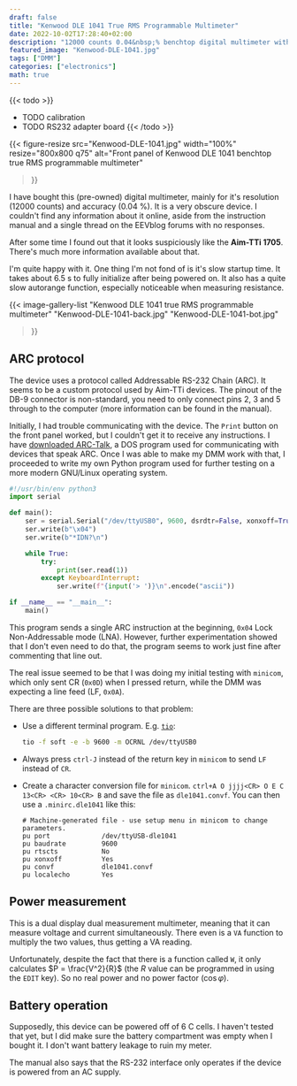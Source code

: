 ```yaml
---
draft: false
title: "Kenwood DLE 1041 True RMS Programmable Multimeter"
date: 2022-10-02T17:28:40+02:00
description: "12000 counts 0.04&nbsp;% benchtop digital multimeter with RS-232 interface"
featured_image: "Kenwood-DLE-1041.jpg"
tags: ["DMM"]
categories: ["electronics"]
math: true
---
```

{{< todo >}}
- TODO calibration
- TODO RS232 adapter board
{{< /todo >}}

{{< figure-resize src="Kenwood-DLE-1041.jpg" width="100%" resize="800x800 q75"
    alt="Front panel of Kenwood DLE 1041 benchtop true RMS programmable multimeter"
>}}

I have bought this (pre-owned) digital multimeter, mainly for it's resolution
(12000 counts) and accuracy (0.04&nbsp;%). It is a very obscure device.
I couldn't find any information about it online, aside from the instruction
manual and a single thread on the EEVblog forums with no responses.

After some time I found out that it looks suspiciously like the
**Aim-TTi 1705**. There's much more information available about that.

I'm quite happy with it. One thing I'm not fond of is it's slow startup
time. It takes about 6.5&nbsp;s to fully initialize after being powered on.
It also has a quite slow autorange function, especially noticeable when
measuring resistance.

{{< image-gallery-list "Kenwood DLE 1041 true RMS programmable multimeter"
    "Kenwood-DLE-1041-back.jpg" "Kenwood-DLE-1041-bot.jpg"
>}}

## ARC protocol
The device uses a protocol called Addressable RS-232 Chain (ARC). It seems to
be a custom protocol used by Aim-TTi devices. The pinout of the DB-9 connector
is non-standard, you need to only connect pins 2, 3 and 5 through to the
computer (more information can be found in the manual).

Initially, I had trouble communicating with the device. The `Print` button on
the front panel worked, but I couldn't get it to receive any instructions.
I have
[downloaded ARC-Talk](https://www.eevblog.com/forum/buysellwanted/(wanted)-tti-arc-windows-software/),
a DOS program used for communicating with devices that speak ARC. Once I was
able to make my DMM work with that, I proceeded to write my own Python program
used for further testing on a more modern GNU/Linux operating system.

```python
#!/usr/bin/env python3
import serial

def main():
    ser = serial.Serial("/dev/ttyUSB0", 9600, dsrdtr=False, xonxoff=True)
    ser.write(b"\x04")
    ser.write(b"*IDN?\n")

    while True:
        try:
            print(ser.read(1))
        except KeyboardInterrupt:
            ser.write(f"{input('> ')}\n".encode("ascii"))

if __name__ == "__main__":
    main()
```

This program sends a single ARC instruction at the beginning, `0x04` Lock
Non-Addressable mode (LNA). However, further experimentation showed that I
don't even need to do that, the program seems to work just fine after
commenting that line out.

The real issue seemed to be that I was doing my initial testing with
`minicom`, which only sent CR (`0x0D`) when I pressed return, while the DMM
was expecting a line feed (LF, `0x0A`).

There are three possible solutions to that problem:
- Use a different terminal program. E.g. [`tio`](https://github.com/tio/tio):
  ```sh
  tio -f soft -e -b 9600 -m OCRNL /dev/ttyUSB0
  ```

- Always press `ctrl-J` instead of the return key in `minicom` to send `LF` instead
  of `CR`.

- Create a character conversion file for `minicom`.
  `ctrl+A O jjjj<CR> O E C 13<CR> <CR> 10<CR> B` and save the file as
  `dle1041.convf`. You can then use a `.minirc.dle1041` like this:
  ```
  # Machine-generated file - use setup menu in minicom to change parameters.
  pu port             /dev/ttyUSB-dle1041
  pu baudrate         9600
  pu rtscts           No
  pu xonxoff          Yes
  pu convf            dle1041.convf
  pu localecho        Yes
  ```


## Power measurement
This is a dual display dual measurement multimeter, meaning that it can
measure voltage and current simultaneously. There even is a `VA` function to
multiply the two values, thus getting a VA reading.

Unfortunately, despite the fact that there is a function called `W`, it only
calculates $P = \frac{V^2}{R}$ (the $R$ value can be programmed in using the
`EDIT` key). So no real power and no power factor ($\cos\varphi$).


## Battery operation
Supposedly, this device can be powered off of 6 C cells. I haven't tested that
yet, but I did make sure the battery compartment was empty when I bought it.
I don't want battery leakage to ruin my meter.

The manual also says that the RS-232 interface only operates if the device is
powered from an AC supply.
